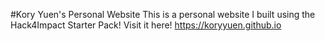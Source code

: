 #Kory Yuen's Personal Website
This is a personal website I built using the Hack4Impact Starter Pack!
Visit it here! https://koryyuen.github.io
